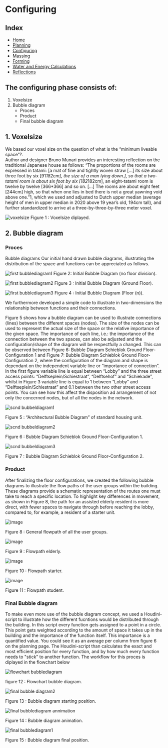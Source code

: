 # Configuring

## Index
- [Home](https://jeroentudelft.github.io/)
- [Planning](https://jeroentudelft.github.io/webpages/planning)
- [Configuring](https://jeroentudelft.github.io/webpages/configuring)
- [Massing](https://jeroentudelft.github.io/webpages/massing)
- [Forming](https://jeroentudelft.github.io/webpages/forming)
- [Water and Energy Calculations](https://jeroentudelft.github.io/webpages/waterandenergycalculations)
- [Reflections](https://jeroentudelft.github.io/webpages/reflections)


## The configuring phase consists of:
1. Voxelsize
2. Bubble diagram
   - Proces
   - Product
   - Final bubble diagram


## 1. Voxelsize
We based our voxel size on the question of what is the “minimum liveable space”?.  
Author and designer Bruno Munari provides an interesting reflection on the traditional Japanese house as follows: 
“The proportions of the rooms are expressed in tatami: [a mat of fine and tightly woven straw […] its size about three foot by six [91*182cm], the size of a man lying down.], so that a two-tatami room is about six foot by six [182*182cm], an eight-tatami room is twelve by twelve [366*366] and so on. […] The rooms are about eight feet [244cm] high, so that when one lies in bed there is not a great yawning void above one.”1, which we used and adjusted to Dutch upper median (average height of men in upper median in 2020 above 19 year’s old, 194cm tall), and further standardized to arrive at a three-by-three-by-three meter voxel.

![voxelsize](https://github.com/user-attachments/assets/a2f754a6-8ac9-4d95-a2ee-8810c5068083)
Figure 1 : Voxelsize diplayed.


## 2. Bubble diagram
### Proces

Bubble diagrams
Our initial hand drawn bubble diagrams, illustrating the distribution of the space and functions can be appreciated as follows.

![first bubblediagram1](https://github.com/user-attachments/assets/b608ba38-3c84-4ce6-8dc2-539be0dba4de)
Figure 2: Initial Bubble Diagram (no floor division).


![first bubblediagram2](https://github.com/user-attachments/assets/cbe3d8ba-4091-4017-840c-dab248edc2e1)
Figure 3 : Initial Bubble Diagram (Ground Floor).


![first bubblediagram3](https://github.com/user-attachments/assets/0dd4559b-39d7-4c00-92f0-6d9e1384b4fd)
Figure 4 : Initial Bubble Diagram (Floor (n)).


We furthermore developed a simple code to illustrate in two-dimensions the relationship between functions and their connections. 

Figure 5 shows how a bubble diagram can be used to illustrate connections (lines) between the different spaces (nodes). The size of the nodes can be used to represent the actual size of the space or the relative importance of the given space. The importance of each line, i.e.: the importance of the connection between the two spaces, can also be adjusted and the configuration/shape of the diagram will be respectfully a changed. This can be observed between Figure 6: Bubble Diagram Schieblok Ground Floor-Configuration 1 and Figure 7: Bubble Diagram Schieblok Ground Floor-Configuration 2, where the configuration of the diagram and shape is dependant on the independent variable line or “importance of connection”. In the first figure variable line is equal between “Lobby” and the three street access points: “Delftseplein/Schiestraat”, “Delftsehof” and “Schiekade”, whilst in Figure 3 variable line is equal to 1 between “Lobby” and “Delftseplein/Schiestraat” and 0.1 between the two other street access points. You can see how this affect the disposition ad arrangement of not only the concerned nodes, but of all the nodes in the network.

![scnd bubbeldiagram1](https://github.com/user-attachments/assets/3ce916e6-8d6f-4e8d-a489-3f63e76fad18)

Figure 5 : “Architectural Bubble Diagram” of standard housing unit.


![scnd bubbeldiagram2](https://github.com/user-attachments/assets/1071e24d-bde9-48b7-b4af-3ad7393a3eae)

Figure 6 : Bubble Diagram Schieblok Ground Floor-Configuration 1.


![scnd bubbeldiagram3](https://github.com/user-attachments/assets/18190eb2-969b-4240-b84c-61784f6b1702)

Figure 7 : Bubble Diagram Schieblok Ground Floor-Configuration 2.



### Product
After finalizing the floor configurations, we created the following bubble diagrams to illustrate the flow paths of the user groups within the building. These diagrams provide a schematic representation of the routes one must take to reach a specific location. To highlight key differences in movement, as shown in Figure 8, the path for an assisted elderly resident is more direct, with fewer spaces to navigate through before reaching the lobby, compared to, for example, a resident of a starter unit.

![image](https://github.com/user-attachments/assets/025d6f99-ebe8-405c-8d8e-0f20f63f21e6)

Figure 8 : General flowpath of all the user groups.

![image](https://github.com/user-attachments/assets/d87dd5f0-65a9-4f2e-9734-ee8c5f6e7805)

Figure 9 : Flowpath elderly.


![image](https://github.com/user-attachments/assets/0b1a3e24-0195-4f74-b230-9cb681e958f0)

Figure 10 : Flowpath starter.


![image](https://github.com/user-attachments/assets/d0e4b888-939b-45e7-92bb-2c18753b7837)

Figure 11 : Flowpath student.


### Final Bubble diagram

To make even more use of the bubble diagram concept, we used a Houdini-script to illustrate how the different fucntions would be distributed through the building. In this script every function gets assigned to a point in a circle. This point gets weighted according to the amount of space it takes up in the building and the importance of the function itself. This importance is a quantified value. You could see it as an average per column from figure 6 on the planning page. The Houdini-script than calculates the exact and most efficient position for every function, and by how much every function needs to "stick" to another function. The workflow for this proces is diplayed in the flowchart below


![flowchart bubblediagram](https://github.com/user-attachments/assets/2c2eaa98-2ab9-4ecc-b8a9-6b7dfdf78b96)

figure 12 : Flowchart bubble diagram.


![final bubble diagram2](https://github.com/user-attachments/assets/44d8e5a3-aae5-4bfb-8944-da65985604b7)

Figure 13 : Bubble diagram starting position.


![final bubblediagram annimation](https://github.com/user-attachments/assets/02d1149b-8a7f-4c2f-8b26-1c91ac47244c)

Figure 14 : Bubble diagram animation.


![final bubblediagram1](https://github.com/user-attachments/assets/4f01ff2e-422e-496c-86dd-59f86dcc6961)

Figure 15 : Bubble diagram final position.





